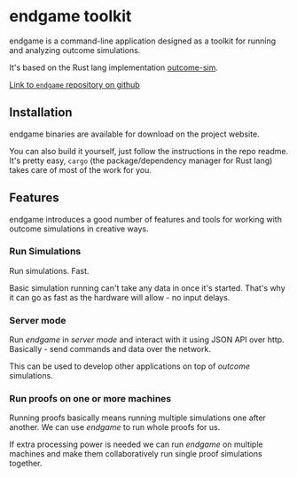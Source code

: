# endgame toolkit

endgame is a command-line application designed as a toolkit for running and analyzing outcome simulations.

It's based on the Rust lang implementation [outcome-sim](outcome-sim.md).

[Link to `endgame` repository on github](https://github.com/artrist/endgame)

## Installation

endgame binaries are available for download on the project website. 

You can also build it yourself, just follow the instructions in the repo readme. It's pretty easy, `cargo` (the package/dependency manager for Rust lang) takes care of most of the work for you.

## Features

endgame introduces a good number of features and tools for working with outcome simulations in creative ways.

### Run Simulations

Run simulations. Fast.

Basic simulation running can't take any data in once it's started. That's why it can go as fast as the hardware will allow - no input delays.

### Server mode

Run *endgame* in *server mode* and interact with it using JSON API over http. Basically - send commands and data over the network.

This can be used to develop other applications on top of *outcome* simulations.

### Run proofs on one or more machines

Running proofs basically means running multiple simulations one after another. We can use *endgame* to run whole proofs for us.

If extra processing power is needed we can run *endgame* on multiple machines and make them collaboratively run single proof simulations together.
